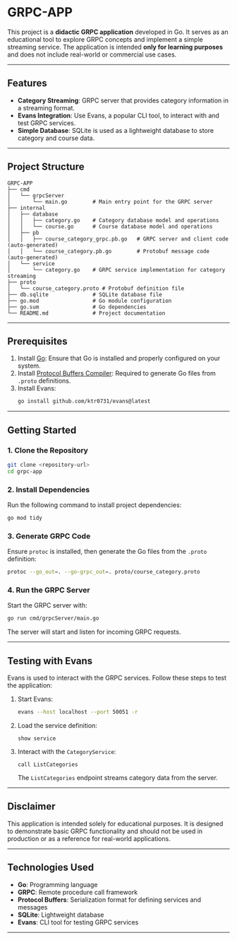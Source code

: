 ﻿# GRPC-APP

This project is a **didactic GRPC application** developed in Go. It serves as an educational tool to explore GRPC concepts and implement a simple streaming service. The application is intended **only for learning purposes** and does not include real-world or commercial use cases.

---

## Features

- **Category Streaming**: GRPC server that provides category information in a streaming format.
- **Evans Integration**: Use Evans, a popular CLI tool, to interact with and test GRPC services.
- **Simple Database**: SQLite is used as a lightweight database to store category and course data.

---

## Project Structure

```
GRPC-APP
├── cmd
│   └── grpcServer
│       └── main.go        # Main entry point for the GRPC server
├── internal
│   ├── database
│   │   ├── category.go    # Category database model and operations
│   │   └── course.go      # Course database model and operations
│   ├── pb
│   │   ├── course_category_grpc.pb.go   # GRPC server and client code (auto-generated)
│   │   └── course_category.pb.go        # Protobuf message code (auto-generated)
│   └── service
│       └── category.go    # GRPC service implementation for category streaming
├── proto
│   └── course_category.proto # Protobuf definition file
├── db.sqlite              # SQLite database file
├── go.mod                 # Go module configuration
├── go.sum                 # Go dependencies
└── README.md              # Project documentation
```

---

## Prerequisites

1. Install [Go](https://go.dev/): Ensure that Go is installed and properly configured on your system.
2. Install [Protocol Buffers Compiler](https://grpc.io/docs/protoc-installation/): Required to generate Go files from `.proto` definitions.
3. Install Evans:
   ```bash
   go install github.com/ktr0731/evans@latest
   ```

---

## Getting Started

### 1. Clone the Repository

```bash
git clone <repository-url>
cd grpc-app
```

### 2. Install Dependencies

Run the following command to install project dependencies:

```bash
go mod tidy
```

### 3. Generate GRPC Code

Ensure `protoc` is installed, then generate the Go files from the `.proto` definition:

```bash
protoc --go_out=. --go-grpc_out=. proto/course_category.proto
```

### 4. Run the GRPC Server

Start the GRPC server with:

```bash
go run cmd/grpcServer/main.go
```

The server will start and listen for incoming GRPC requests.

---

## Testing with Evans

Evans is used to interact with the GRPC services. Follow these steps to test the application:

1. Start Evans:

   ```bash
   evans --host localhost --port 50051 -r
   ```

2. Load the service definition:

   ```
   show service
   ```

3. Interact with the `CategoryService`:

   ```
   call ListCategories
   ```

   The `ListCategories` endpoint streams category data from the server.

---

## Disclaimer

This application is intended solely for educational purposes. It is designed to demonstrate basic GRPC functionality and should not be used in production or as a reference for real-world applications.

---

## Technologies Used

- **Go**: Programming language
- **GRPC**: Remote procedure call framework
- **Protocol Buffers**: Serialization format for defining services and messages
- **SQLite**: Lightweight database
- **Evans**: CLI tool for testing GRPC services

---

